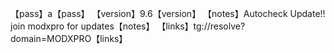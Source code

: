 【pass】a【pass】
【version】9.6【version】
【notes】Autocheck Update!! join modxpro for updates【notes】 
【links】tg://resolve?domain=MODXPRO【links】

